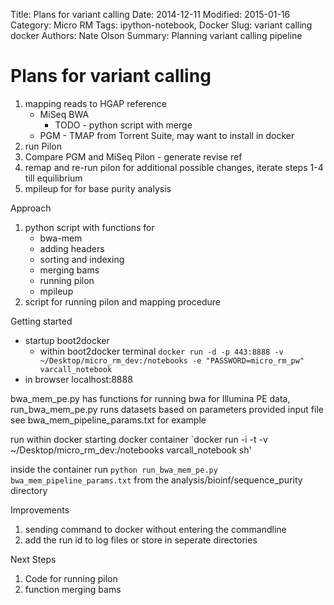 Title: Plans for variant calling
Date: 2014-12-11
Modified: 2015-01-16
Category: Micro RM
Tags: ipython-notebook, Docker
Slug: variant calling docker
Authors: Nate Olson
Summary: Planning variant calling pipeline

# Plans for variant calling
1. mapping reads  to HGAP reference
	* MiSeq BWA
		* TODO - python script with merge
	* PGM - TMAP from Torrent Suite, may want to install in docker
2. run Pilon
3. Compare PGM and MiSeq Pilon - generate revise ref
4. remap and re-run pilon for additional possible changes, iterate steps 1-4 till equilibrium
5. mpileup for for base purity analysis

Approach
1. python script with functions for
	* bwa-mem
	* adding headers
	* sorting and indexing
	* merging bams
	* running pilon
	* mpileup
2. script for running pilon and mapping procedure

Getting started 
* startup boot2docker
	* within boot2docker terminal 
		`docker run -d -p 443:8888 -v ~/Desktop/micro_rm_dev:/notebooks -e "PASSWORD=micro_rm_pw" varcall_notebook`
* in browser localhost:8888


bwa_mem_pe.py has functions for running bwa for Illumina PE data, run_bwa_mem_pe.py runs datasets based on parameters provided input file
see bwa_mem_pipeline_params.txt for example

run within docker 
starting docker container `docker run -i -t -v ~/Desktop/micro_rm_dev:/notebooks varcall_notebook sh'

inside the container run `python run_bwa_mem_pe.py bwa_mem_pipeline_params.txt` from the analysis/bioinf/sequence_purity directory

Improvements 
1. sending command to docker without entering the commandline
2. add the run id to log files or store in seperate directories

Next Steps
1. Code for running pilon
2. function merging bams
